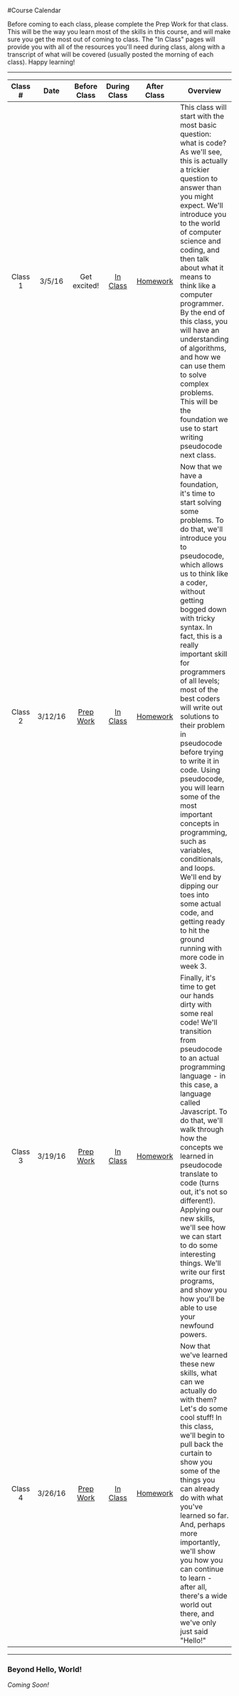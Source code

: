 #Course Calendar

Before coming to each class, please complete the Prep Work for that class. This will be the way you learn most of the skills in this course, and will make sure you get the most out of coming to class. The "In Class" pages will provide you with all of the resources you'll need during class, along with a transcript of what will be covered (usually posted the morning of each class). Happy learning!
***

Class # | Date | Before Class | During Class | After Class | Overview
:------:|:----:|:------------:|:------------:|:--------:|------------|
Class 1 | 3/5/16 | Get excited! | [In Class](./materials/class1) | [Homework](./materials/class1-hw/) | This class will start with the most basic question: what is code? As we'll see, this is actually a trickier question to answer than you might expect. We'll introduce you to the world of computer science and coding, and then talk about what it means to think like a computer programmer. By the end of this class, you will have an understanding of algorithms, and how we can use them to solve complex problems. This will be the foundation we use to start writing pseudocode next class. |
Class 2 | 3/12/16 | [Prep Work](./materials/class2-prep) | [In Class](./materials/class2) | [Homework](./materials/class2-hw/) | Now that we have a foundation, it's time to start solving some problems. To do that, we'll introduce you to pseudocode, which allows us to think like a coder, without getting bogged down with tricky syntax. In fact, this is a really important skill for programmers of all levels; most of the best coders will write out solutions to their problem in pseudocode before trying to write it in code. Using pseudocode, you will learn some of the most important concepts in programming, such as variables, conditionals, and loops. We'll end by dipping our toes into some actual code, and getting ready to hit the ground running with more code in week 3. |
Class 3 | 3/19/16 | [Prep Work](./materials/class3-prep)| [In Class](./materials/class3) | [Homework](./materials/class3-hw/) | Finally, it's time to get our hands dirty with some real code! We'll transition from pseudocode to an actual programming language - in this case, a language called Javascript. To do that, we'll walk through how the concepts we learned in pseudocode translate to code (turns out, it's not so different!). Applying our new skills, we'll see how we can start to do some interesting things. We'll write our first programs, and show you how you'll be able to use your newfound powers. 
Class 4 | 3/26/16 | [Prep Work](./materials/class4-prep)| [In Class](./materials/class4) | [Homework](./materials/class4-hw/) | Now that we've learned these new skills, what can we actually do with them? Let's do some cool stuff! In this class, we'll begin to pull back the curtain to show you some of the things you can already do with what you've learned so far. And, perhaps more importantly, we'll show you how you can continue to learn - after all, there's a wide world out there, and we've only just said "Hello!"
***
### Beyond Hello, World!
*Coming Soon!*
